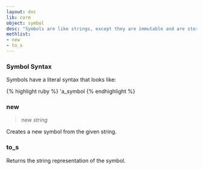 ```yaml
---
layout: doc
lib: core
object: symbol
desc: "Symbols are like strings, except they are immutable and are stored as integers. So, not much like strings at all."
methlist:
- new
- to_s
---
```


### Symbol Syntax

Symbols have a literal syntax that looks like:

{% highlight ruby %}
'a_symbol
{% endhighlight %}

### new
>new _string_

Creates a new symbol from the given string.

### to\_s

Returns the string representation of the symbol.
